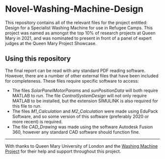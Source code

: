 # Novel-Washing-Machine-Design

This repository contains all of the relevant files for the project entitled: Design for a Specialist Washing Machine for use in Refugee Camps. This project was named as amongst the top 10% of research projects at Queen Mary in 2021, and was nominated to present in front of a panel of expert judges at the Queen Mary Project Showcase.

## Using this repository
The final report can be read with any standard PDF reading software. However, there are a number of other external files that have been included for completeness. These files require specific software to access:

- The files *SolarPanelMotorParams* and *sunPositionData* will both require MATLAB to run. The file *ControlSystemDesign* will not only require MATLAB to be installed, but the extension SIMULINK is also required for this file to run.
- The files *M1_Calculation* and *M2_Calculation* were made using EduPack Software, and so some version of this software (preferably 2020 or more recent) is required.
- The file *CAD_Drawing* was made using the software Autodesk Fusion 360, however any standard CAD software should function fine.


---------------------------------------------------------------------------------------------------------
With thanks to Queen Mary University of London and the [Washing Machine Project](https://www.thewashingmachineproject.org) for their help and support throughout this project. 



